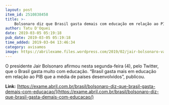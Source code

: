 ```yaml
---
layout: post
item_id: 2510838458
title: >-
    Bolsonaro diz que Brasil gasta demais com educação em relação ao PIB
author: Tatu D'Oquei
date: 2019-03-05 05:19:18
pub_date: 2019-03-05 05:19:18
time_added: 2019-03-04 13:46:34
category: avisamos
image: https://abrilexame.files.wordpress.com/2019/02/jair-bolsonaro-valter-campanato-agbr.jpg?quality=70&strip=info&w=680&h=453&crop=1
---
```


O presidente Jair Bolsonaro afirmou nesta segunda-feira (4), pelo Twitter, que o Brasil gasta muito com educação. “Brasil gasta mais em educação em relação ao PIB que a média de países desenvolvidos”, publicou.

**Link:** [https://exame.abril.com.br/brasil/bolsonaro-diz-que-brasil-gasta-demais-com-educacao/](https://exame.abril.com.br/brasil/bolsonaro-diz-que-brasil-gasta-demais-com-educacao/)

